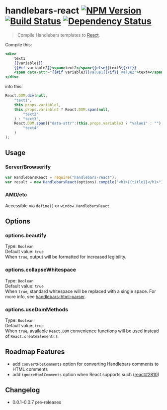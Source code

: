 # handlebars-react [![NPM Version][npm-image]][npm-url] [![Build Status][travis-image]][travis-url] [![Dependency Status][david-image]][david-url]
> Compile Handlebars templates to [React](https://facebook.github.io/react/).

Compile this:
```handlebars
<div>
	text1
	{{variable1}}
	{{#if variable2}}<span>text2</span>{{else}}text3{{/if}}
	<span data-attr="{{#if variable3}}value1{{/if}} value2">text4</span>
</div>
```
into this:
```js
React.DOM.div(null,
	"text1",
	this.props.variable1,
	this.props.variable2 ? React.DOM.span(null,
		"text2"
	) : "text3",
	React.DOM.span({"data-attr":(this.props.variable3 ? "value1" : "") + " value2"},
		"text4"
	)
);
```


## Usage
### Server/Browserify
```js
var HandlebarsReact = require("handlebars-react");
var result = new HandlebarsReact(options).compile("<h1>{{title}}</h1>");
```
### AMD/etc
Accessible via `define()` or `window.HandlebarsReact`.


## Options

### options.beautify
Type: `Boolean`  
Default value: `true`  
When `true`, output will be formatted for increased legibility.

### options.collapseWhitespace
Type: `Boolean`  
Default value: `true`  
When `true`, standard whitespace will be replaced with a single space. For more info, see [handlebars-html-parser](https://github.com/stevenvachon/handlebars-html-parser).

### options.useDomMethods
Type: `Boolean`  
Default value: `true`  
When `true`, available `React.DOM` convenience functions will be used instead of `React.createElement()`.


## Roadmap Features
* add `convertHbsComments` option for converting Handlebars comments to HTML comments
* add `ignoreHtmlComments` option when React supports such ([react#2810](https://github.com/facebook/react/issues/2810))


## Changelog
* 0.0.1–0.0.7 pre-releases


[npm-image]: https://img.shields.io/npm/v/handlebars-react.svg
[npm-url]: https://npmjs.org/package/handlebars-react
[travis-image]: https://img.shields.io/travis/stevenvachon/handlebars-react.svg
[travis-url]: https://travis-ci.org/stevenvachon/handlebars-react
[david-image]: https://img.shields.io/david/stevenvachon/handlebars-react.svg
[david-url]: https://david-dm.org/stevenvachon/handlebars-react

